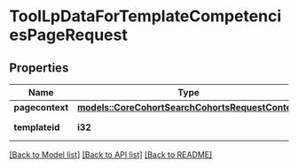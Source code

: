 # ToolLpDataForTemplateCompetenciesPageRequest

## Properties

Name | Type | Description | Notes
------------ | ------------- | ------------- | -------------
**pagecontext** | [**models::CoreCohortSearchCohortsRequestContext**](core_cohort_search_cohorts_request_context.md) |  | 
**templateid** | **i32** | The template id | 

[[Back to Model list]](../README.md#documentation-for-models) [[Back to API list]](../README.md#documentation-for-api-endpoints) [[Back to README]](../README.md)


